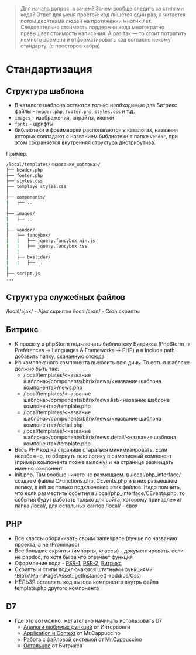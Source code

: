 >Для начала вопрос: а зачем? Зачем вообще следить за стилями кода? Ответ для меня простой: код пишется один раз, а читается потом десятками людей на протяжении многих лет. Следовательно стоимость поддержки кода многократно превышает стоимость написания. А раз так — то стоит потратить немного времени и отформатировать код согласно некому стандарту. (с просторов хабра)

# Стандартизация

## Структура шаблона

- В каталоге шаблона остаются только необходимые для Битрикс файлы - `header.php`, `footer.php`, `styles.css` и т.д.
- `images` - изображения, спрайты, иконки
- `fonts` - шрифты
- библиотеки и фреймворки располагаются в каталогах, названия которых совпадают с названием библиотеки в папке `vendor`, при этом сохраняется внутренняя структура дистрибутива.

Пример:

```bash
/local/templates/<название_шаблона>/
├── header.php
├── footer.php
├── styles.css
├── templaye_styles.css
│
├── components/
|   ├── ..
│
├── images/
|   ├── ..
|
├── vendor/
│   ├── fancybox/
|   |   ├── jquery.fancybox.min.js
|   |   ├── jquery.fancybox.css
│   |
│   ├── bxslider/
|   |   ├── ..
|
├── script.js
...
```

## Структура служебных файлов
/local/ajax/ - Ajax скрипты
/local/cron/ - Cron скрипты

## Битрикс
- К проекту в phpStorm подключать библиотеку Битрикса (PhpStorm -> Preferences -> Languages & Frameworks -> PHP) и в Include path добавить папку, скачанную [отсюда](https://github.com/matiaspub/bxApiDocs)
- Из комплексного компонента выносить всю дичь. То есть в шаблоне должно быть так:
  - /local/templates/<название шаблона>/components/bitrix/news/<название шаблона компонента>/news.php
  - /local/templates/<название шаблона>/components/bitrix/news.list/<название шаблона компонента>/template.php
  - /local/templates/<название шаблона>/components/bitrix/news/<название шаблона компонента>/detail.php
  - /local/templates/<название шаблона>/components/bitrix/news.detail/<название шаблона компонента>/template.php
- Весь PHP код на странице стараться минимизировать. Если неизбежно, то обернуть всю логику в самописный компонент (пример компонента позже выложу) и на странице размещать именно компонент
- init.php. Там вообще ничего не размещаем. в /local/php_interface/ создаем файлы CFunctions.php, CEvents.php и в них размещаем логику, в init же только подключение этих файлов. Надо помнить, что если разместить события в /local/php_interface/CEvents.php, то события будут работать только для сайта, которому принадлежит папка /local/, для остальных сайтов /local/ - своя


## PHP
- Все классы оборачивать своим namespace (лучше по названию проекта, а не \Prominado\)
- Все большие скрипты (импорты, классы) - документировать. если не phpdoc, то хотя бы за что отвечает функция
- Оформление кода - [PSR-1](http://svyatoslav.biz/misc/psr_translation/#_PSR-1), [PSR-2](http://svyatoslav.biz/misc/psr_translation/#_PSR-2), [Битрикс](https://dev.1c-bitrix.ru/learning/course/index.php?COURSE_ID=43&LESSON_ID=5759)
- Скрипты и стили подключаются штатными функциями \Bitrix\Main\Page\Asset::getInstance()->add(Js/Css)
- НЕЛЬЗЯ вставлять код вызова компонента внутрь файла template.php другого компонента

## D7
- Где это возможно, желательно начинать использовать D7
  - [Аналоги любимых функций](http://www.intervolga.ru/blog/bitrix/d7-analogi-lyubimykh-funktsiy-v-1s-bitriks/) от Интерволги
  - [Application и Context](https://mrcappuccino.ru/blog/post/d7-application-and-context-objects) от Mr.Cappuccino
  - [Работа с файловой системой](https://mrcappuccino.ru/blog/post/work-with-file-system-bitrix-d7) от Mr.Cappuccino
  - [Остальное](http://dev.1c-bitrix.ru/api_d7/) от Битрикса
